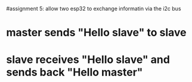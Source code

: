 #assignment 5: allow two esp32 to exchange informatin via the i2c bus
# master sends "Hello slave" to slave
# slave receives "Hello slave" and sends back "Hello master"